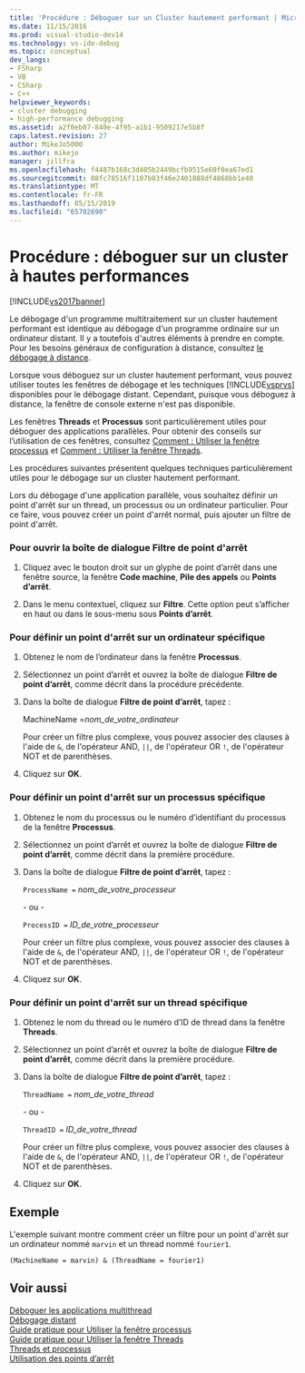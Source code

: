 ```yaml
---
title: 'Procédure : Déboguer sur un Cluster hautement performant | Microsoft Docs'
ms.date: 11/15/2016
ms.prod: visual-studio-dev14
ms.technology: vs-ide-debug
ms.topic: conceptual
dev_langs:
- FSharp
- VB
- CSharp
- C++
helpviewer_keywords:
- cluster debugging
- high-performance debugging
ms.assetid: a2f0eb07-840e-4f95-a1b1-9509217e5b8f
caps.latest.revision: 27
author: MikeJo5000
ms.author: mikejo
manager: jillfra
ms.openlocfilehash: f4487b168c3d405b2449bcfb9515e60f0ea67ed1
ms.sourcegitcommit: 08fc78516f1107b83f46e2401888df4868bb1e40
ms.translationtype: MT
ms.contentlocale: fr-FR
ms.lasthandoff: 05/15/2019
ms.locfileid: "65702690"
---
```

# <a name="how-to-debug-on-a-high-performance-cluster"></a>Procédure : déboguer sur un cluster à hautes performances
[!INCLUDE[vs2017banner](../includes/vs2017banner.md)]

Le débogage d'un programme multitraitement sur un cluster hautement performant est identique au débogage d'un programme ordinaire sur un ordinateur distant. Il y a toutefois d'autres éléments à prendre en compte. Pour les besoins généraux de configuration à distance, consultez [le débogage à distance](../debugger/remote-debugging.md).  
  
 Lorsque vous déboguez sur un cluster hautement performant, vous pouvez utiliser toutes les fenêtres de débogage et les techniques [!INCLUDE[vsprvs](../includes/vsprvs-md.md)] disponibles pour le débogage distant. Cependant, puisque vous déboguez à distance, la fenêtre de console externe n'est pas disponible.  
  
 Les fenêtres **Threads** et **Processus** sont particulièrement utiles pour déboguer des applications parallèles. Pour obtenir des conseils sur l’utilisation de ces fenêtres, consultez [Comment : Utiliser la fenêtre processus](https://msdn.microsoft.com/0207ce2f-8ceb-4fe7-b2b5-4dd35b035ed7) et [Comment : Utiliser la fenêtre Threads](../debugger/how-to-use-the-threads-window.md).  
  
 Les procédures suivantes présentent quelques techniques particulièrement utiles pour le débogage sur un cluster hautement performant.  
  
 Lors du débogage d'une application parallèle, vous souhaitez définir un point d'arrêt sur un thread, un processus ou un ordinateur particulier. Pour ce faire, vous pouvez créer un point d'arrêt normal, puis ajouter un filtre de point d'arrêt.  
  
### <a name="to-open-the-breakpoint-filter-dialog-box"></a>Pour ouvrir la boîte de dialogue Filtre de point d'arrêt  
  
1. Cliquez avec le bouton droit sur un glyphe de point d’arrêt dans une fenêtre source, la fenêtre **Code machine**, **Pile des appels** ou **Points d’arrêt**.  
  
2. Dans le menu contextuel, cliquez sur **Filtre**. Cette option peut s’afficher en haut ou dans le sous-menu sous **Points d’arrêt**.  
  
### <a name="to-set-a-breakpoint-on-a-specific-computer"></a>Pour définir un point d'arrêt sur un ordinateur spécifique  
  
1. Obtenez le nom de l’ordinateur dans la fenêtre **Processus**.  
  
2. Sélectionnez un point d’arrêt et ouvrez la boîte de dialogue **Filtre de point d’arrêt**, comme décrit dans la procédure précédente.  
  
3. Dans la boîte de dialogue **Filtre de point d’arrêt**, tapez :  
  
     MachineName =*nom_de_votre_ordinateur*  
  
     Pour créer un filtre plus complexe, vous pouvez associer des clauses à l'aide de `&`, de l'opérateur AND, `||`, de l'opérateur OR `!`, de l'opérateur NOT et de parenthèses.  
  
4. Cliquez sur **OK**.  
  
### <a name="to-set-a-breakpoint-on-a-specific-process"></a>Pour définir un point d'arrêt sur un processus spécifique  
  
1. Obtenez le nom du processus ou le numéro d’identifiant du processus de la fenêtre **Processus**.  
  
2. Sélectionnez un point d’arrêt et ouvrez la boîte de dialogue **Filtre de point d’arrêt**, comme décrit dans la première procédure.  
  
3. Dans la boîte de dialogue **Filtre de point d’arrêt**, tapez :  
  
     `ProcessName =`  *nom_de_votre_processeur*  
  
     - ou -  
  
     `ProcessID =` *ID_de_votre_processeur*  
  
     Pour créer un filtre plus complexe, vous pouvez associer des clauses à l'aide de `&`, de l'opérateur AND, `||`, de l'opérateur OR `!`, de l'opérateur NOT et de parenthèses.  
  
4. Cliquez sur **OK**.  
  
### <a name="to-set-a-breakpoint-on-a-specific-thread"></a>Pour définir un point d'arrêt sur un thread spécifique  
  
1. Obtenez le nom du thread ou le numéro d’ID de thread dans la fenêtre **Threads**.  
  
2. Sélectionnez un point d’arrêt et ouvrez la boîte de dialogue **Filtre de point d’arrêt**, comme décrit dans la première procédure.  
  
3. Dans la boîte de dialogue **Filtre de point d’arrêt**, tapez :  
  
     `ThreadName =` *nom_de_votre_thread*  
  
     - ou -  
  
     `ThreadID =` *ID_de_votre_thread*  
  
     Pour créer un filtre plus complexe, vous pouvez associer des clauses à l'aide de `&`, de l'opérateur AND, `||`, de l'opérateur OR `!`, de l'opérateur NOT et de parenthèses.  
  
4. Cliquez sur **OK**.  
  
## <a name="example"></a>Exemple  
 L'exemple suivant montre comment créer un filtre pour un point d'arrêt sur un ordinateur nommé `marvin` et un thread nommé `fourier1`.  
  
```  
(MachineName = marvin) & (ThreadName = fourier1)  
```  
  
## <a name="see-also"></a>Voir aussi  
 [Déboguer les applications multithread](../debugger/debug-multithreaded-applications-in-visual-studio.md)   
 [Débogage distant](../debugger/remote-debugging.md)   
 [Guide pratique pour Utiliser la fenêtre processus](https://msdn.microsoft.com/0207ce2f-8ceb-4fe7-b2b5-4dd35b035ed7)   
 [Guide pratique pour Utiliser la fenêtre Threads](../debugger/how-to-use-the-threads-window.md)   
 [Threads et processus](https://msdn.microsoft.com/73d87480-9af3-4d1b-baf5-397d5d876ae6)   
 [Utilisation des points d’arrêt](../debugger/using-breakpoints.md)
